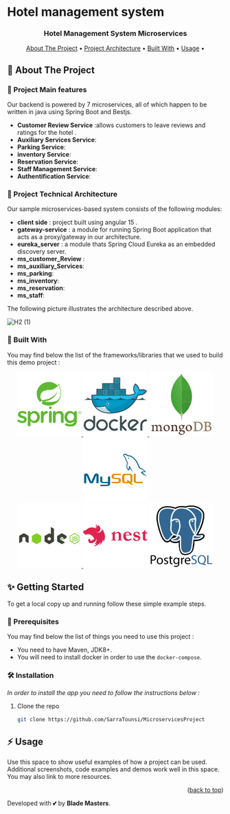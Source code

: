# Hotel management system
<div id="top" align="center">
 
  

<h3 align="center">Hotel Management System Microservices</h3>
  
<p align="center">
    <a href="#-about-the-project">About The Project</a> •
    <a href="#-project-technical-architecture">Project Architecture</a> •
    <a href="#-built-with">Built With</a> •
    <a href="#-usage">Usage</a> •
  </p>
 </div>
 </div>
 





<!-- ABOUT THE PROJECT -->
## 📃 About The Project


 ### 📜 Project Main features
Our backend is powered by 7 microservices, all of which happen to be written in java using Spring Boot and Bestjs.
<br> 

 * **Customer Review Service** :allows customers to leave reviews and ratings for the hotel .
 * **Auxiliary Services Service**: 
 * **Parking Service**: 
 * **inventory Service**: 
 * **Reservation Service**: 
 * **Staff Management Service**:
 * **Authentification  Service**: 


### 📐 Project Technical Architecture 
Our sample microservices-based system consists of the following modules:
- **client side** : project built using angular 15 .
- **gateway-service** : a module for running Spring Boot application that acts as a proxy/gateway in our architecture.
- **eureka_server** : a module thats Spring Cloud Eureka as an embedded discovery server.
- **ms_customer_Review** :
- **ms_auxiliary_Services**: 
- **ms_parking**: 
- **ms_inventory**: 
- **ms_reservation**:
- **ms_staff**: 


The following picture illustrates the architecture described above.

![H2 (1)](https://github.com/SarraTounsi/MicroservicesProject/assets/57809239/2d041eb4-beed-4f03-9724-a8e383a3b318)



### 🚀 Built With

You may find below the list of the frameworks/libraries that we used to build this demo project :
<br/>

 <div align="center">
	
   <a href="https://spring.io/projects/spring-boot">
   <img src="https://github.com/devicons/devicon/blob/master/icons/spring/spring-original-wordmark.svg" title="Spring" alt="Srping" width="150" height="150"/>
  </a>
   <a href="https://www.docker.com">
   <img src="https://github.com/devicons/devicon/blob/master/icons/docker/docker-original-wordmark.svg" title="Docker" alt="Docker" width="150" height="150"/>
   </a>
  
   <a href="https://www.mongodb.com/">
    <img src="https://github.com/devicons/devicon/blob/master/icons/mongodb/mongodb-original-wordmark.svg" title="MongoDB" alt="MongoDB" width="150" height="150"/>
   </a>
  
   <a href="https://www.mysql.com/fr">
   <img src="https://github.com/devicons/devicon/blob/master/icons/mysql/mysql-original-wordmark.svg" title="MySQL" alt="MySQL" width="150" height="150"/>
   </a>
   <br>
     <a href="https://nodejs.org/en/">
   <img src="https://github.com/devicons/devicon/blob/master/icons/nodejs/nodejs-original-wordmark.svg" title="NodeJS" alt="NodeJS" width="150" height="150"/>
   </a>
   <img src="https://github.com/devicons/devicon/blob/master/icons/nestjs/nestjs-plain-wordmark.svg" title="MySQL" alt="nestjs" width="150" height="150"/>
      <img src="https://github.com/devicons/devicon/blob/master/icons/postgresql/postgresql-original-wordmark.svg"  alt="postgresql" width="150" height="150"/>

  </div>



<!-- GETTING STARTED -->
## ✨ Getting Started
To get a local copy up and running follow these simple example steps.

### 🚧 Prerequisites

You may find below the list of things you need to use this project :
* You need to have Maven, JDK8+.
* You will need to install docker in order to use the `docker-compose`.

### 🛠 Installation

_In order to install the app you need to follow the instructions below :_

1. Clone the repo
   ```sh
   git clone https://github.com/SarraTounsi/MicroservicesProject
   ```



<!-- USAGE EXAMPLES -->
## ⚡ Usage

Use this space to show useful examples of how a project can be used. Additional screenshots, code examples and demos work well in this space. You may also link to more resources.




<p align="right">(<a href="#top">back to top</a>)</p>




Developed with 💕 by **Blade Masters**.




